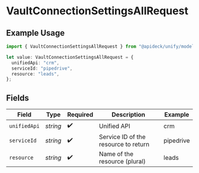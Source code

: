 # VaultConnectionSettingsAllRequest

## Example Usage

```typescript
import { VaultConnectionSettingsAllRequest } from "@apideck/unify/models/operations";

let value: VaultConnectionSettingsAllRequest = {
  unifiedApi: "crm",
  serviceId: "pipedrive",
  resource: "leads",
};
```

## Fields

| Field                                | Type                                 | Required                             | Description                          | Example                              |
| ------------------------------------ | ------------------------------------ | ------------------------------------ | ------------------------------------ | ------------------------------------ |
| `unifiedApi`                         | *string*                             | :heavy_check_mark:                   | Unified API                          | crm                                  |
| `serviceId`                          | *string*                             | :heavy_check_mark:                   | Service ID of the resource to return | pipedrive                            |
| `resource`                           | *string*                             | :heavy_check_mark:                   | Name of the resource (plural)        | leads                                |